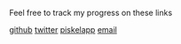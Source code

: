Feel free to track my progress on these links

[github](https://github.com/minichest)
[twitter](//twitter.com/aezlox)
[piskelapp](https://www.piskelapp.com/user/6040716419530752#)
[email](mailto:pixelfest0@gmail.com)
